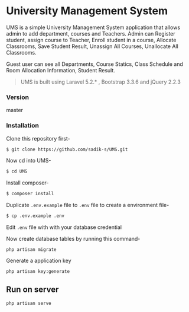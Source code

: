 # University Management System

UMS is a simple University Management System application that allows admin to add department, courses and Teachers. Admin can  Register student, assign course to Teacher, Enroll student in a course, Allocate Classrooms, Save Student Result, Unassign All Courses, Unallocate All Classrooms.

Guest user can see all Departments, Course Statics,  Class Schedule and Room Allocation Information, Student Result.

> UMS is built using Laravel 5.2.* , Bootstrap 3.3.6 and jQuery 2.2.3

### Version
master

### Installation

Clone this repository first-
```sh
$ git clone https://github.com/sadik-s/UMS.git
```

Now cd into UMS-
```sh
$ cd UMS
```

Install composer-
```sh
$ composer install  
```

Duplicate `.env.example` file to `.env` file to create a environment file-
```sh
$ cp .env.example .env
```

Edit `.env` file with with your database credential

Now create database tables by running this command-
```
php artisan migrate
```

Generate a application key
```
php artisan key:generate
```

## Run on server
```
php artisan serve
```
